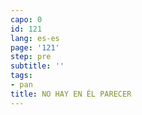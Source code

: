 ```yaml
---
capo: 0
id: 121
lang: es-es
page: '121'
step: pre
subtitle: ''
tags:
- pan
title: NO HAY EN ÉL PARECER
---
```

